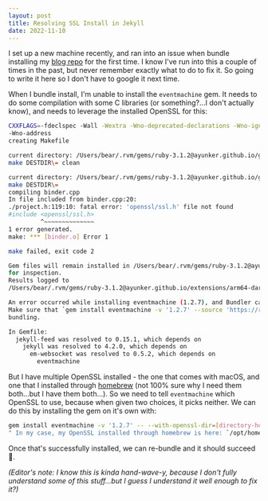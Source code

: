 ```yaml
---
layout: post
title: Resolving SSL Install in Jekyll
date: 2022-11-10
---
```


I set up a new machine recently, and ran into an issue when bundle installing
my [blog repo][blog_repo] for the first time.  I know I've run into this a
couple of times in the past, but never remember exactly what to do to fix it.
So going to write it here so I don't have to google it next time.

When I bundle install, I'm unable to install the `eventmachine` gem. It needs
to do some compilation with some C libraries (or something?...I don't
actually know), and needs to leverage the installed OpenSSL for this:

```sh
CXXFLAGS=-fdeclspec -Wall -Wextra -Wno-deprecated-declarations -Wno-ignored-qualifiers -Wno-unused-result
-Wno-address
creating Makefile

current directory: /Users/bear/.rvm/gems/ruby-3.1.2@ayunker.github.io/gems/eventmachine-1.2.7/ext
make DESTDIR\= clean

current directory: /Users/bear/.rvm/gems/ruby-3.1.2@ayunker.github.io/gems/eventmachine-1.2.7/ext
make DESTDIR\=
compiling binder.cpp
In file included from binder.cpp:20:
./project.h:119:10: fatal error: 'openssl/ssl.h' file not found
#include <openssl/ssl.h>
         ^~~~~~~~~~~~~~~
1 error generated.
make: *** [binder.o] Error 1

make failed, exit code 2

Gem files will remain installed in /Users/bear/.rvm/gems/ruby-3.1.2@ayunker.github.io/gems/eventmachine-1.2.7
for inspection.
Results logged to
/Users/bear/.rvm/gems/ruby-3.1.2@ayunker.github.io/extensions/arm64-darwin-21/3.1.0/eventmachine-1.2.7/gem_make.out

An error occurred while installing eventmachine (1.2.7), and Bundler cannot continue.
Make sure that `gem install eventmachine -v '1.2.7' --source 'https://rubygems.org/'` succeeds before
bundling.

In Gemfile:
  jekyll-feed was resolved to 0.15.1, which depends on
    jekyll was resolved to 4.2.0, which depends on
      em-websocket was resolved to 0.5.2, which depends on
        eventmachine
```

But I have multiple OpenSSL installed - the one that comes with macOS, and one
that I installed through [homebrew][homebrew] (not 100% sure why I need them
both...but I have them both...). So we need to tell `eventmachine` which
OpenSSL to use, because when given two choices, it picks neither. We can do
this by installing the gem on it's own with:

```sh
gem install eventmachine -v '1.2.7' -- --with-openssl-dir=[directory-here]
" In my case, my OpenSSL installed through homebrew is here: `/opt/homebrew/opt/openssl\@1.1` on my M1 Mac
```

Once that's successfully installed, we can re-bundle and it should succeed 🤞.

*(Editor's note: I know this is kinda hand-wave-y, because I don't fully
understand some of this stuff...but I guess I understand it well enough to fix
it?)*

[blog_repo]: https://github.com/ayunker/ayunker.github.io
[homebrew]: https://brew.sh/
